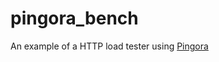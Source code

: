 # pingora_bench

An example of a HTTP load tester using [Pingora](https://github.com/cloudflare/pingora)